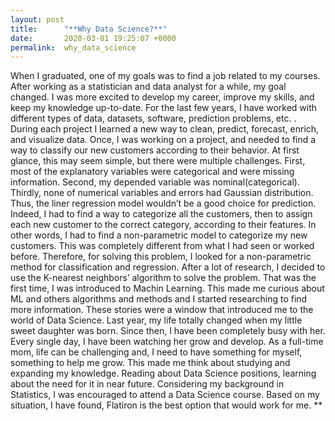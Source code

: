 ```yaml
---
layout: post
title:      "**Why Data Science?**"
date:       2020-03-01 19:25:07 +0000
permalink:  why_data_science
---
```




When I graduated, one of my goals was to find a job related to my courses. After working as a statistician and data analyst for a while, my goal changed. I was more excited to develop my career, improve my skills, and keep my knowledge up-to-date. For the last few years, I have worked with different types of data, datasets, software, prediction problems, etc. .  During each project I learned a new way to clean, predict, forecast, enrich, and visualize data.
Once, I was working on a project, and needed to find a way to classify our new customers according to their behavior. At first glance, this may seem simple, but there were multiple challenges. First, most of the explanatory variables were categorical and were missing information. Second, my depended variable was nominal(categorical). Thirdly, none of numerical variables and errors had Gaussian distribution. Thus, the liner regression model wouldn’t be a good choice for prediction. 
Indeed, I had to find a way to categorize all the customers, then to assign each new customer to the correct category, according to their features. In other words, I had to find a non-parametric model to categorize my new customers. This was completely different from what I had seen or worked before. 
Therefore, for solving this problem, I looked for a non-parametric method for classification and regression. After a lot of research, I decided to use the K-nearest neighbors’ algorithm to solve the problem. That was the first time, I was introduced to Machin Learning. This made me curious about ML and others algorithms and methods and I started researching to find more information. These stories were a window that introduced me to the world of Data Science.
Last year, my life totally changed when my little sweet daughter was born. Since then, I have been completely busy with her. Every single day, I have been watching her grow and develop. As a full-time mom, life can be challenging and, I need to have something for myself, something to help me grow. This made me think about studying and expanding my knowledge. Reading about Data Science positions, learning about the need for it in near future. Considering my background in Statistics, I was encouraged to attend a Data Science course. 
Based on my situation, I have found, Flatiron is the best option that would work for me.
**

